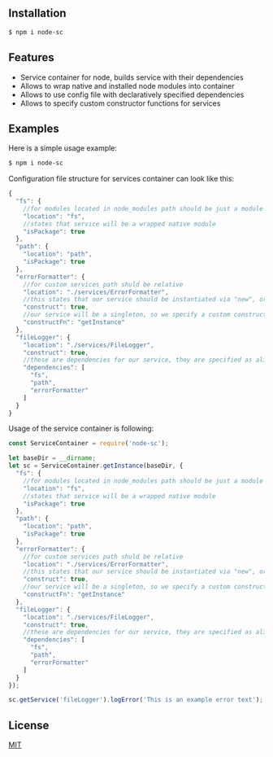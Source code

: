 ## Installation

```bash
$ npm i node-sc
```

## Features

  * Service container for node, builds service with their dependencies
  * Allows to wrap native and installed node modules into container
  * Allows to use config file with declaratively specified dependencies
  * Allows to specify custom constructor functions for services

## Examples

  Here is a simple usage example:

```bash
$ npm i node-sc
```

  Configuration file structure for services container can look like this:

```javascript
{
  "fs": {
    //for modules located in node_modules path should be just a module name
    "location": "fs",
    //states that service will be a wrapped native module
    "isPackage": true
  },
  "path": {
    "location": "path",
    "isPackage": true
  },
  "errorFormatter": {
    //for custom services path shuld be relative
    "location": "./services/ErrorFormatter",
    //this states that our service should be instantiated via "new", or via custom constructor
    "construct": true,
    //our service will be a singleton, so we specify a custom constructor function for it
    "constructFn": "getInstance"
  },
  "fileLogger": {
    "location": "./services/FileLogger",
    "construct": true,
    //these are dependencies for our service, they are specified as aliases for other services
    "dependencies": [
      "fs",
      "path",
      "errorFormatter"
    ]
  }
}
```

  Usage of the service container is following:

```javascript
const ServiceContainer = require('node-sc');

let baseDir = __dirname;
let sc = ServiceContainer.getInstance(baseDir, {
  "fs": {
    //for modules located in node_modules path should be just a module name
    "location": "fs",
    //states that service will be a wrapped native module
    "isPackage": true
  },
  "path": {
    "location": "path",
    "isPackage": true
  },
  "errorFormatter": {
    //for custom services path shuld be relative
    "location": "./services/ErrorFormatter",
    //this states that our service should be instantiated via "new", or via custom constructor
    "construct": true,
    //our service will be a singleton, so we specify a custom constructor function for it
    "constructFn": "getInstance"
  },
  "fileLogger": {
    "location": "./services/FileLogger",
    "construct": true,
    //these are dependencies for our service, they are specified as aliases for other services
    "dependencies": [
      "fs",
      "path",
      "errorFormatter"
    ]
  }
});

sc.getService('fileLogger').logError('This is an example error text');
```

## License

  [MIT](LICENSE)

